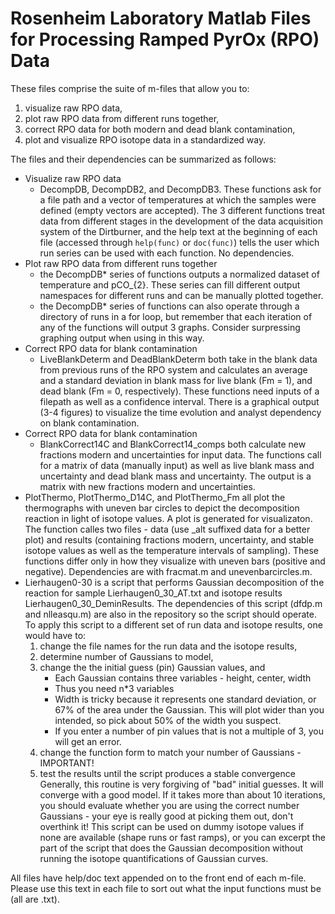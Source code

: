 # Rosenheim Laboratory Matlab Files for Processing Ramped PyrOx (RPO) Data
These files comprise the suite of m-files that allow you to:
1. visualize raw RPO data, 
2. plot raw RPO data from different runs together,
3. correct RPO data for both modern and dead blank contamination, 
4. plot and visualize RPO isotope data in a standardized way.

The files and their dependencies can be summarized as follows: 
* Visualize raw RPO data
   - DecompDB, DecompDB2, and DecompDB3. These functions ask for a file path and a vector of temperatures at which the samples were defined (empty vectors are accepted). The 3 different functions treat data from different stages in the development of the data acquisition system of the Dirtburner, and the help text at the beginning of each file (accessed through `help(func)` or `doc(func)`) tells the user which run series can be used with each function. No dependencies.
* Plot raw RPO data from different runs together
   - the DecompDB* series of functions outputs a normalized dataset of temperature and pCO_{2}. These series can fill different output namespaces for different runs and can be manually plotted together.
   - the DecompDB* series of functions can also operate through a directory of runs in a for loop, but remember that each iteration of any of the functions will output 3 graphs. Consider surpressing graphing output when using in this way.
* Correct RPO data for blank contamination
   - LiveBlankDeterm and DeadBlankDeterm both take in the blank data from previous runs of the RPO system and calculates an average and a standard deviation in blank mass for live blank (Fm = 1), and dead blank (Fm = 0, respectively). These functions need inputs of a filepath as well as a confidence interval. There is a graphical output (3-4 figures) to visualize the time evolution and analyst dependency on blank contamination. 
* Correct RPO data for blank contamination
   - BlankCorrect14C and BlankCorrect14_comps both calculate new fractions modern and uncertainties for input data. The functions call for a matrix of data (manually input) as well as live blank mass and uncertainty and dead blank mass and uncertainty. The output is a matrix with new fractions modern and uncertainties. 
* PlotThermo, PlotThermo_D14C, and PlotThermo_Fm all plot the thermographs with uneven bar circles to depict the decomposition reaction in light of isotope values. A plot is generated for visualizaton. The function calles two files - data (use _alt suffixed data for a better plot) and results (containing fractions modern, uncertainty, and stable isotope values as well as the temperature intervals of sampling). These functions differ only in how they visualize with uneven bars (positive and negative). Dependencies are with fracmat.m and unevenbarcircles.m. 
* Lierhaugen0-30 is a script that performs Gaussian decomposition of the reaction for sample Lierhaugen0_30_AT.txt and isotope results Lierhaugen0_30_DeminResults. The dependencies of this script (dfdp.m and nlleasqu.m) are also in the repository so the script should operate. To apply this script to a different set of run data and isotope results, one would have to:
  1. change the file names for the run data and the isotope results,
  2. determine number of Gaussians to model,
  3. change the the initial guess (pin) Gaussian values, and 
     * Each Gaussian contains three variables - height, center, width
     * Thus you need n*3 variables 
     * Width is tricky because it represents one standard deviation, or 67% of the area under the Gaussian. This will plot wider than you intended, so pick about 50% of the width you    suspect.
     * If you enter a number of pin values that is not a multiple of 3, you will get an error.
  4. change the function form to match your number of Gaussians - IMPORTANT!
  5. test the results until the script produces a stable convergence
Generally, this routine is very forgiving of "bad" initial guesses. It will converge with a good model. If it takes more than about 10 iterations, you should evaluate whether you are using the correct number Gaussians - your eye is really good at picking them out, don't overthink it!
This script can be used on dummy isotope values if none are available (shape runs or fast ramps), or you can excerpt the part of the script that does the Gaussian decomposition without running the isotope quantifications of Gaussian curves. 

All files have help/doc text appended on to the front end of each m-file. Please use this text in each file to sort out what the input functions must be (all are .txt).
